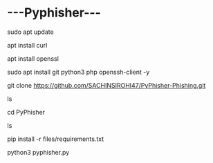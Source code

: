 # ---Pyphisher---

sudo apt update

apt install curl

apt install openssl

sudo apt install git python3 php openssh-client -y

git clone https://github.com/SACHINSIROHI47/PyPhisher-Phishing.git

ls

cd PyPhisher

ls

pip install -r files/requirements.txt

python3 pyphisher.py
